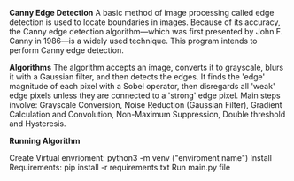 **Canny Edge Detection**
A basic method of image processing called edge detection is used to locate boundaries in images. Because of its accuracy, the Canny edge detection algorithm—which was first presented by John F. Canny in 1986—is a widely used technique. This program intends to perform Canny edge detection.

**Algorithms**
The algorithm accepts an image, converts it to grayscale, blurs it with a Gaussian filter, and then detects the edges. It finds the 'edge' magnitude of each pixel with a Sobel operator, then disregards all 'weak' edge pixels unless they are connected to a 'strong' edge pixel. Main steps involve: Grayscale Conversion, Noise Reduction (Gaussian Filter), Gradient Calculation and Convolution, Non-Maximum Suppression, Double threshold and Hysteresis.

**Running Algorithm**

Create Virtual envrioment: python3 -m venv ("enviroment name")
Install Requirements: pip install -r requirements.txt
Run main.py file 

